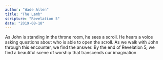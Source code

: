```yaml
---
author: "Wade Allen"
title: "The Lamb"
scripture: "Revelation 5"
date: "2019-08-18"
---
```


As John is standing in the throne room, he sees a scroll. He hears a voice asking questions about who is able to open the scroll. As we walk with John through this encounter, we find the answer. By the end of Revelation 5, we find a beautiful scene of worship that transcends our imagination.
